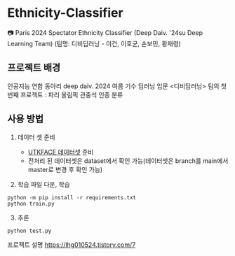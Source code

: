 # Ethnicity-Classifier
📷 Paris 2024 Spectator Ethnicity Classifier (Deep Daiv. '24su Deep Learning Team)
(팀명: 디비딥러닝 - 이건, 이호균, 손보민, 황재령) 

## 프로젝트 배경
인공지능 연합 동아리 deep daiv. 2024 여름 기수 딥러닝 입문 <디비딥러닝> 팀의 첫 번째 프로젝트 : 파리 올림픽 관중석 인종 분류

## 사용 방법

1. 데이터 셋 준비
   - [UTKFACE 데이터셋](https://susanqq.github.io/UTKFace/) 준비
   - 전처리 된 데이터셋은 dataset에서 확인 가능(데이터셋은 branch를 main에서 master로 변경 후 확인 가능)

2. 학습 파일 다운, 학습
  ```
python -m pip install -r requirements.txt
python train.py 
  ```

3.  추론
```
python test.py
```

프로젝트 설명 https://lhg010524.tistory.com/7
